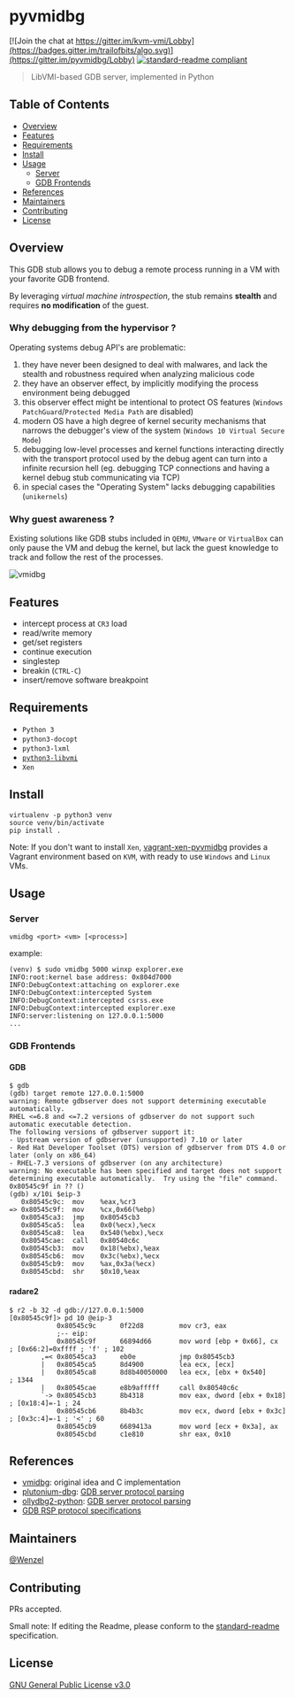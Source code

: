 # pyvmidbg

[![Join the chat at https://gitter.im/kvm-vmi/Lobby](https://badges.gitter.im/trailofbits/algo.svg)](https://gitter.im/pyvmidbg/Lobby)
[![standard-readme compliant](https://img.shields.io/badge/readme%20style-standard-brightgreen.svg?style=flat-square)](https://github.com/RichardLitt/standard-readme)

> LibVMI-based GDB server, implemented in Python

## Table of Contents

- [Overview](#overview)
- [Features](#features)
- [Requirements](#requirements)
- [Install](#install)
- [Usage](#usage)
    - [Server](#server)
    - [GDB Frontends](#gdb-frontends)
 - [References](#references)
 - [Maintainers](#maintainers)
 - [Contributing](#contributing)
 - [License](#license)

## Overview

This GDB stub allows you to debug a remote process running in a VM with
your favorite GDB frontend.

By leveraging *virtual machine introspection*, the stub remains **stealth** and requires 
**no modification** of the guest.

### Why debugging from the hypervisor ?

Operating systems debug API's are problematic:

1. they have never been designed to deal with malwares, and lack the stealth and robustness required when 
analyzing malicious code
2. they have an observer effect, by implicitly modifying the process environment being debugged
3. this observer effect might be intentional to protect OS features (`Windows PatchGuard`/`Protected Media Path` are disabled)
4. modern OS have a high degree of kernel security mechanisms that narrows the debugger's view of the system
 (`Windows 10 Virtual Secure Mode`)
5. debugging low-level processes and kernel functions interacting directly with the transport protocol used by the debug agent can
    turn into a infinite recursion hell (eg. debugging TCP connections and having a kernel debug stub communicating via TCP)
5. in special cases the "Operating System" lacks debugging capabilities (`unikernels`)

### Why guest awareness ?

Existing solutions like GDB stubs included in `QEMU`, `VMware` or `VirtualBox` can only
pause the VM and debug the kernel, but lack the guest knowledge to track and follow the rest of the processes.

![vmidbg](https://user-images.githubusercontent.com/964610/48309807-87ff5680-e581-11e8-8b4c-556462d09f60.png)

## Features

- intercept process at `CR3` load
- read/write memory
- get/set registers
- continue execution
- singlestep
- breakin (`CTRL-C`)
- insert/remove software breakpoint

## Requirements

- `Python 3`
- `python3-docopt`
- `python3-lxml`
- [`python3-libvmi`](https://github.com/libvmi/python)
- `Xen`

## Install

~~~
virtualenv -p python3 venv
source venv/bin/activate
pip install .
~~~

Note: If you don't want to install `Xen`, [vagrant-xen-pyvmidbg](https://github.com/Wenzel/vagrant-xen-pyvmidbg)
provides a Vagrant environment based on `KVM`, with ready to use `Windows` and `Linux` VMs.

## Usage

### Server

~~~
vmidbg <port> <vm> [<process>]
~~~

example:
~~~
(venv) $ sudo vmidbg 5000 winxp explorer.exe
INFO:root:kernel base address: 0x804d7000
INFO:DebugContext:attaching on explorer.exe
INFO:DebugContext:intercepted System
INFO:DebugContext:intercepted csrss.exe
INFO:DebugContext:intercepted explorer.exe
INFO:server:listening on 127.0.0.1:5000
...
~~~

### GDB Frontends

#### GDB

~~~
$ gdb
(gdb) target remote 127.0.0.1:5000
warning: Remote gdbserver does not support determining executable automatically.
RHEL <=6.8 and <=7.2 versions of gdbserver do not support such automatic executable detection.
The following versions of gdbserver support it:
- Upstream version of gdbserver (unsupported) 7.10 or later
- Red Hat Developer Toolset (DTS) version of gdbserver from DTS 4.0 or later (only on x86_64)
- RHEL-7.3 versions of gdbserver (on any architecture)
warning: No executable has been specified and target does not support
determining executable automatically.  Try using the "file" command.
0x80545c9f in ?? ()
(gdb) x/10i $eip-3
   0x80545c9c:  mov    %eax,%cr3
=> 0x80545c9f:  mov    %cx,0x66(%ebp)
   0x80545ca3:  jmp    0x80545cb3
   0x80545ca5:  lea    0x0(%ecx),%ecx
   0x80545ca8:  lea    0x540(%ebx),%ecx
   0x80545cae:  call   0x80540c6c
   0x80545cb3:  mov    0x18(%ebx),%eax
   0x80545cb6:  mov    0x3c(%ebx),%ecx
   0x80545cb9:  mov    %ax,0x3a(%ecx)
   0x80545cbd:  shr    $0x10,%eax
~~~

#### radare2

~~~
$ r2 -b 32 -d gdb://127.0.0.1:5000
[0x80545c9f]> pd 10 @eip-3
            0x80545c9c      0f22d8         mov cr3, eax
            ;-- eip:
            0x80545c9f      66894d66       mov word [ebp + 0x66], cx   ; [0x66:2]=0xffff ; 'f' ; 102
        ,=< 0x80545ca3      eb0e           jmp 0x80545cb3
        |   0x80545ca5      8d4900         lea ecx, [ecx]
        |   0x80545ca8      8d8b40050000   lea ecx, [ebx + 0x540]      ; 1344
        |   0x80545cae      e8b9afffff     call 0x80540c6c
        `-> 0x80545cb3      8b4318         mov eax, dword [ebx + 0x18] ; [0x18:4]=-1 ; 24
            0x80545cb6      8b4b3c         mov ecx, dword [ebx + 0x3c] ; [0x3c:4]=-1 ; '<' ; 60
            0x80545cb9      6689413a       mov word [ecx + 0x3a], ax
            0x80545cbd      c1e810         shr eax, 0x10
~~~

## References

- [vmidbg](https://github.com/Zentific/vmidbg): original idea and C implementation
- [plutonium-dbg](https://github.com/plutonium-dbg/plutonium-dbg): [GDB server protocol parsing](https://github.com/plutonium-dbg/plutonium-dbg/blob/master/clients/gdbserver.py)
- [ollydbg2-python](https://github.com/0vercl0k/ollydbg2-python): [GDB server protocol parsing](https://github.com/0vercl0k/ollydbg2-python/blob/master/samples/gdbserver/gdbserver.py)
- [GDB RSP protocol specifications](https://sourceware.org/gdb/onlinedocs/gdb/Remote-Protocol.html)

## Maintainers

[@Wenzel](https://github.com/Wenzel)

## Contributing

PRs accepted.

Small note: If editing the Readme, please conform to the [standard-readme](https://github.com/RichardLitt/standard-readme) specification.

## License

[GNU General Public License v3.0](https://github.com/Wenzel/pyvmidbg/blob/master/LICENSE)